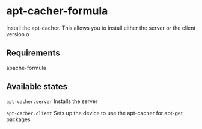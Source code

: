 apt-cacher-formula
==================

Install the apt-cacher. This allows you to install either the server or the
client version.o

Requirements
------------
apache-formula

Available states
----------------

``apt-cacher.server``
  Installs the server
  
``apt-cacher.client``
  Sets up the device to use the apt-cacher for apt-get packages
